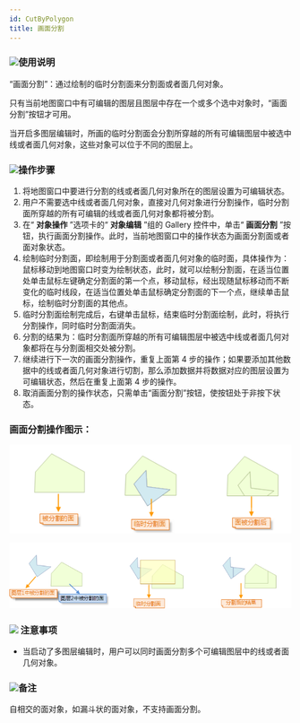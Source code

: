 ```yaml
---
id: CutByPolygon
title: 画面分割  
---  
```

### ![](../../../img/read.gif)使用说明

“画面分割”：通过绘制的临时分割面来分割面或者面几何对象。

只有当前地图窗口中有可编辑的图层且图层中存在一个或多个选中对象时，“画面分割”按钮才可用。

当开启多图层编辑时，所画的临时分割面会分割所穿越的所有可编辑图层中被选中线或者面几何对象，这些对象可以位于不同的图层上。

### ![](../../../img/read.gif)操作步骤

1. 将地图窗口中要进行分割的线或者面几何对象所在的图层设置为可编辑状态。
2. 用户不需要选中线或者面几何对象，直接对几何对象进行分割操作，临时分割面所穿越的所有可编辑的线或者面几何对象都将被分割。
3. 在“ **对象操作** ”选项卡的“ **对象编辑** ”组的 Gallery 控件中，单击“ **画面分割** ”按钮，执行画面分割操作。此时，当前地图窗口中的操作状态为画面分割面或者面对象状态。
4. 绘制临时分割面，即绘制用于分割面或者面几何对象的临时面，具体操作为：鼠标移动到地图窗口时变为绘制状态，此时，就可以绘制分割面，在适当位置处单击鼠标左键确定分割面的第一个点，移动鼠标，经出现随鼠标移动而不断变化的临时线段，在适当位置处单击鼠标确定分割面的下一个点，继续单击鼠标，绘制临时分割面的其他点。
5. 临时分割面绘制完成后，右键单击鼠标，结束临时分割面绘制，此时，将执行分割操作，同时临时分割面消失。
6. 分割的结果为：临时分割面所穿越的所有可编辑图层中被选中线或者面几何对象都将在与分割面相交处被分割。
7. 继续进行下一次的画面分割操作，重复上面第 4 步的操作；如果要添加其他数据中的线或者面几何对象进行切割，那么添加数据并将数据对应的图层设置为可编辑状态，然后在重复上面第 4 步的操作。
8. 取消画面分割的操作状态，只需单击“画面分割”按钮，使按钮处于非按下状态。

### 画面分割操作图示：

![](img/CutByPolygon1.png) 

![](img/CrossLayer1.png)   

### ![](../../../img/note.png) 注意事项

* 当启动了多图层编辑时，用户可以同时画面分割多个可编辑图层中的线或者面几何对象。

### ![](../../../img/read.gif)备注

自相交的面对象，如漏斗状的面对象，不支持画面分割。


